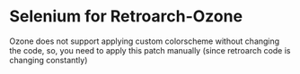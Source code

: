 # Selenium for Retroarch-Ozone

Ozone does not support applying custom colorscheme without changing the code, so, you need to apply this patch manually (since retroarch code is changing constantly)